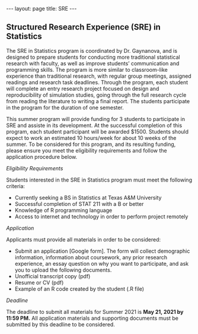 --- layout: page title: SRE ---

## Structured Research Experience (SRE) in Statistics


The SRE in Statistics program is coordinated by Dr. Gaynanova, and is
designed to prepare students for conducting more traditional statistical
research with faculty, as well as improve students’ communication and
programming skills.  The program is more similar to classroom-like
experience than traditional research, with regular group meetings,
assigned readings and research task deadlines. Through the program, each
student will complete an entry research project focused on design and
reproducibility of simulation studies, going through the full research
cycle from reading the literature to writing a final report. The students participate in the program for the duration of one semester.

This summer program will provide funding for 3 students to participate in SRE and assiste in its development.
At the successful completion of this program, each student participant will be awarded $1500. Students should expect to work an estimated 10 hours/week for about 10 weeks of the summer.
To be considered for this program, and its resulting funding, please ensure you meet the eligibility requirements and follow the application procedure below.


*Eligibility Requirements*

Students interested in the SRE in Statistics program must meet the
following criteria: 
*	Currently seeking a BS in Statistics at Texas
A&M University 
*	Successful completion of STAT 211 with a B or better
*	Knowledge of R programming language 
*	Access to internet and technology in order to perform project remotely

*Application*

 Applicants must provide all materials in order
to be considered:
 *	Submit an application [Google form]. The form will collect demographic information, information about coursework, any prior research experience, an essay question on why you want to participate, and ask you to upload the following documents.
*	Unofficial transcript copy (pdf)
*	Resume or CV (pdf) 
*	Example of an R code created by the student (.R file)

*Deadline*

The deadline to submit all materials for Summer 2021 is **May 21,
2021 by 11:59 PM.** All application materials and supporting documents
must be submitted by this deadline to be considered.



